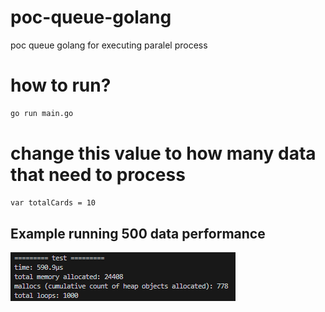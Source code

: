 # poc-queue-golang

poc queue golang for executing paralel process

# how to run?

```bash
go run main.go
```

# change this value to how many data that need to process

```bash
var totalCards = 10
```

## Example running 500 data performance

![App Screenshot](https://github.com/eldhoral/poc-queue-golang/blob/main/Screenshot%202023-09-14%20184512.png)

